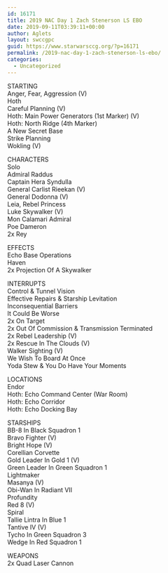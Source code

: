 ```yaml
---
id: 16171
title: 2019 NAC Day 1 Zach Stenerson LS EBO
date: 2019-09-11T03:39:11+00:00
author: Aglets
layout: swccgpc
guid: https://www.starwarsccg.org/?p=16171
permalink: /2019-nac-day-1-zach-stenerson-ls-ebo/
categories:
  - Uncategorized
---
```

STARTING  
Anger, Fear, Aggression (V)  
Hoth  
Careful Planning (V)  
Hoth: Main Power Generators (1st Marker) (V)  
Hoth: North Ridge (4th Marker)  
A New Secret Base  
Strike Planning  
Wokling (V)

CHARACTERS  
Solo  
Admiral Raddus  
Captain Hera Syndulla  
General Carlist Rieekan (V)  
General Dodonna (V)  
Leia, Rebel Princess  
Luke Skywalker (V)  
Mon Calamari Admiral  
Poe Dameron  
2x Rey

EFFECTS  
Echo Base Operations  
Haven  
2x Projection Of A Skywalker

INTERRUPTS  
Control & Tunnel Vision  
Effective Repairs & Starship Levitation  
Inconsequential Barriers  
It Could Be Worse  
2x On Target  
2x Out Of Commission & Transmission Terminated  
2x Rebel Leadership (V)  
2x Rescue In The Clouds (V)  
Walker Sighting (V)  
We Wish To Board At Once  
Yoda Stew & You Do Have Your Moments

LOCATIONS  
Endor  
Hoth: Echo Command Center (War Room)  
Hoth: Echo Corridor  
Hoth: Echo Docking Bay

STARSHIPS  
BB-8 In Black Squadron 1  
Bravo Fighter (V)  
Bright Hope (V)  
Corellian Corvette  
Gold Leader In Gold 1 (V)  
Green Leader In Green Squadron 1  
Lightmaker  
Masanya (V)  
Obi-Wan In Radiant VII  
Profundity  
Red 8 (V)  
Spiral  
Tallie Lintra In Blue 1  
Tantive IV (V)  
Tycho In Green Squadron 3  
Wedge In Red Squadron 1

WEAPONS  
2x Quad Laser Cannon